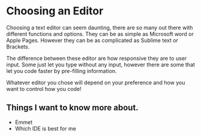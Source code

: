 
# Choosing an Editor

Choosing a text editor can seem daunting, there are so many out there with different functions and options. They can be as simple as Microsoft word or Apple Pages. However they can be as complicated as Sublime text or Brackets. 

The difference between these editor are how responsive they are to user input. Some just let you type without any input, however there are some that let you code faster by pre-filling information.

Whatever editor you chose will depend on your preference and how you want to control how you code!


## Things I want to know more about.
- Emmet
- Which IDE is best for me

